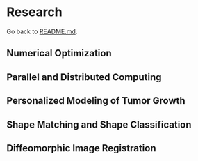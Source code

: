 # Research

Go back to [README.md](../README.md).



## Numerical Optimization



## Parallel and Distributed Computing



## Personalized Modeling of Tumor Growth



## Shape Matching and Shape Classification



## Diffeomorphic Image Registration
